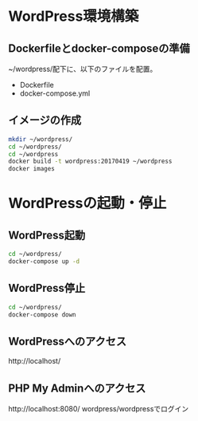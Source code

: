 # WordPress環境構築
## Dockerfileとdocker-composeの準備
~/wordpress/配下に、以下のファイルを配置。
- Dockerfile
- docker-compose.yml

## イメージの作成
```bash
mkdir ~/wordpress/
cd ~/wordpress/
cd ~/wordpress
docker build -t wordpress:20170419 ~/wordpress
docker images
```

# WordPressの起動・停止
## WordPress起動
```bash
cd ~/wordpress/
docker-compose up -d
```

## WordPress停止
```bash
cd ~/wordpress/
docker-compose down
```

## WordPressへのアクセス
http://localhost/

## PHP My Adminへのアクセス
http://localhost:8080/
wordpress/wordpressでログイン
